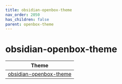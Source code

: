 ```yaml
---
title: obsidian-openbox-theme
nav_order: 2050
has_children: false
parent: openbox-theme
---
```



# obsidian-openbox-theme

| Theme |
| --- |
| [obsidian-openbox-theme](https://github.com/madmaxms/theme-obsidian-2/tree/master/Obsidian-2/openbox-3) |

